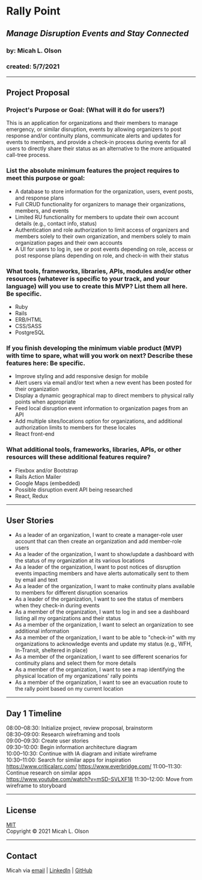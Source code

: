# Rally Point
## _Manage Disruption Events and Stay Connected_
### by: Micah L. Olson
### created: 5/7/2021

---
## Project Proposal
### Project's Purpose or Goal: (What will it do for users?)
This is an application for organizations and their members to manage emergency, or similar disruption, events by allowing organizers to post response and/or continuity plans, communicate alerts and updates for events to members, and provide a check-in process during events for all users to directly share their status as an alternative to the more antiquated call-tree process.

### List the absolute minimum features the project requires to meet this purpose or goal:
* A database to store information for the organization, users, event posts, and response plans
* Full CRUD functionality for organizers to manage their organizations, members, and events
* Limited RU functionality for members to update their own account details (e.g., contact info, status)
* Authentication and role authorization to limit access of organizers and members solely to their own organization, and members solely to main organization pages and their own accounts
* A UI for users to log in, see or post events depending on role, access or post response plans depending on role, and check-in with their status

### What tools, frameworks, libraries, APIs, modules and/or other resources (whatever is specific to your track, and your language) will you use to create this MVP? List them all here. Be specific.
* Ruby
* Rails
* ERB/HTML
* CSS/SASS
* PostgreSQL

### If you finish developing the minimum viable product (MVP) with time to spare, what will you work on next? Describe these features here: Be specific.
* Improve styling and add responsive design for mobile
* Alert users via email and/or text when a new event has been posted for their organization
* Display a dynamic geographical map to direct members to physical rally points when appropriate
* Feed local disruption event information to organization pages from an API
* Add multiple sites/locations option for organizations, and additional authorization limits to members for these locales
* React front-end

### What additional tools, frameworks, libraries, APIs, or other resources will these additional features require?
* Flexbox and/or Bootstrap
* Rails Action Mailer
* Google Maps (embedded)
* Possible disruption event API being researched
* React, Redux

--- 

## User Stories
* As a leader of an organization, I want to create a manager-role user account that can then create an organization and add member-role users
* As a leader of the organization, I want to show/update a dashboard with the status of my organization at its various locations
* As a leader of the organization, I want to post notices of disruption events impacting members and have alerts automatically sent to them by email and text
* As a leader of the organization, I want to make continuity plans available to members for different disruption scenarios
* As a leader of the organization, I want to see the status of members when they check-in during events
* As a member of the organization, I want to log in and see a dashboard listing all my organizations and their status 
* As a member of the organization, I want to select an organization to see additional information
* As a member of the organization, I want to be able to "check-in" with my organizations to acknowledge events and update my status (e.g., WFH, In-Transit, sheltered in place)
* As a member of the organization, I want to see different scenarios for continuity plans and select them for more details
* As a member of the organization, I want to see a map identifying the physical location of my organizations' rally points
* As a member of the organization, I want to see an evacuation route to the rally point based on my current location

---

## Day 1 Timeline
08:00–08:30: Initialize project, review proposal, brainstorm  
08:30–09:00: Research wireframing and tools  
09:00–09:30: Create user stories  
09:30–10:00: Begin information architecture diagram  
10:00–10:30: Continue with IA diagram and initiate wireframe  
10:30–11:00: Search for similar apps for inspiration  
  https://www.criticalarc.com/
  https://www.everbridge.com/
11:00–11:30: Continue research on similar apps  
  https://www.youtube.com/watch?v=mSD-SVLXF18
11:30–12:00: Move from wireframe to storyboard


---

## License
[MIT](https://choosealicense.com/licenses/mit/)  
Copyright &copy; 2021 Micah L. Olson  

---

## Contact
Micah via [email](mailto:micah.olson@protonmail.com) | [LinkedIn](https://www.linkedin.com/in/micah-lewis-olson/) | [GitHub](https://github.com/MicahOlson)
